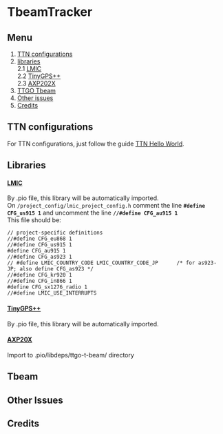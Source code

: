 # TbeamTracker

## Menu

1. [TTN configurations](#ttn-configurations)   
2. [libraries](#software)  
  2.1 [LMIC](#end-devices-key-configuration)  
  2.2 [TinyGPS++](#lmic-library)  
  2.3 [AXP202X](#pinmap)
3. [TTGO Tbeam](#hardware)  
4. [Other issues](#other-issues)  
5. [Credits](#credits)  


## TTN configurations
For TTN configurations, just follow the guide [TTN Hello World](https://github.com/jamersonm/TTNHelloWorld).

## Libraries

#### [LMIC](https://github.com/mcci-catena/arduino-lmic)
By .pio file, this library will be automatically imported.    
On `/project_config/lmic_project_config.h` comment the line **`#define CFG_us915 1`** and uncomment the line **`//#define CFG_au915 1`**  
This file should be:  
```
// project-specific definitions
//#define CFG_eu868 1
//#define CFG_us915 1
#define CFG_au915 1
//#define CFG_as923 1
// #define LMIC_COUNTRY_CODE LMIC_COUNTRY_CODE_JP      /* for as923-JP; also define CFG_as923 */
//#define CFG_kr920 1
//#define CFG_in866 1
#define CFG_sx1276_radio 1
//#define LMIC_USE_INTERRUPTS
```

#### [TinyGPS++](https://github.com/mikalhart/TinyGPSPlus)
By .pio file, this library will be automatically imported.

#### [AXP20X](https://github.com/lewisxhe/AXP202X_Library)
Import to .pio/libdeps/ttgo-t-beam/ directory

## Tbeam

## Other Issues

## Credits
